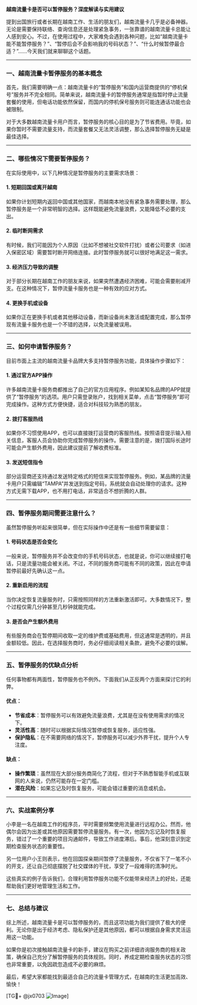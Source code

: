 **越南流量卡是否可以暂停服务？深度解读与实用建议**

提到出国旅行或者长期在越南工作、生活的朋友们，越南流量卡几乎是必备神器。无论是需要保持联络、查询信息还是处理紧急事务，一张靠谱的越南流量卡总能让人感到安心。不过，在使用过程中，大家难免会遇到各种问题，比如“越南流量卡能不能暂停服务？”、“暂停后会不会影响我的号码状态？”、“什么时候暂停最合适？”……今天我们就来聊聊这个话题。

---

### 一、越南流量卡暂停服务的基本概念

首先，我们需要明确一点：越南流量卡的“暂停服务”和国内运营商提供的“停机保号”服务并不完全相同。简单来说，越南流量卡的暂停服务通常是指暂时停止流量套餐的使用，但电话功能依然保留，而国内的停机保号服务则可能连通话功能也会被限制。

对于大多数越南流量卡用户而言，暂停服务的核心目的是为了节省费用。毕竟，如果你暂时不需要流量支持，而流量套餐又无法灵活调整，那么选择暂停服务无疑是最佳选择。

---

### 二、哪些情况下需要暂停服务？

在实际使用中，以下几种情况是暂停服务的主要需求场景：

#### 1. **短期回国或离开越南**
如果你计划短期内返回中国或其他国家，而越南本地没有紧急事务需要处理，那么暂停服务是一个非常明智的选择。这样既能避免流量浪费，又能降低不必要的支出。

#### 2. **临时断网需求**
有时候，我们可能因为个人原因（比如不想被社交软件打扰）或者公司要求（如进入保密区域）需要暂时断开网络连接。此时暂停服务就可以很好地满足这一需求。

#### 3. **经济压力导致的调整**
对于部分长期在越南工作的朋友来说，如果突然遭遇经济困难，可能会需要削减开支。在这种情况下，暂停流量卡服务也是一种有效的应对方式。

#### 4. **更换手机或设备**
如果你正在更换手机或者其他移动设备，而新设备尚未激活或配置完成，那么暂停现有流量卡服务也是一个不错的选择，以免流量被误用。

---

### 三、如何申请暂停服务？

目前市面上主流的越南流量卡品牌大多支持暂停服务功能，具体操作步骤如下：

#### 1. **通过官方APP操作**
许多越南流量卡服务商都推出了自己的官方应用程序。例如某知名品牌的APP就提供了“暂停服务”的选项。用户只需登录账户，找到相关菜单，点击“暂停服务”即可完成操作。这种方式方便快捷，适合对科技较为熟悉的朋友。

#### 2. **拨打客服热线**
如果你不习惯使用APP，也可以直接拨打运营商的客服热线。按照语音提示输入相关信息，客服人员会协助你完成暂停服务的操作。需要注意的是，拨打国际长途时可能会产生额外费用，因此建议提前了解收费标准。

#### 3. **发送短信指令**
部分运营商还支持通过发送特定格式的短信来实现暂停服务。例如，某品牌的流量卡用户只需编辑“TAMPA”并发送到指定号码，系统就会自动处理你的请求。这种方式无需下载APP，也不用打电话，非常适合不想折腾的人群。

---

### 四、暂停服务期间需要注意什么？

虽然暂停服务听起来很简单，但在实际操作中还是有一些细节需要留意：

#### 1. **号码状态是否会变化**
一般来说，暂停服务并不会改变你的手机号码状态，也就是说，你可以继续接打电话，只是流量功能会被关闭。不过，不同的服务商可能有不同的政策，因此在申请暂停前最好先确认这一点。

#### 2. **重新启用的流程**
当你决定恢复流量服务时，只需按照同样的方法重新激活即可。大多数情况下，整个过程仅需几分钟甚至几秒钟就能完成。

#### 3. **是否会产生额外费用**
有些服务商会在暂停期间收取一定的维护费或基础费用，但这通常是透明的，并且金额较低。因此，在选择服务商时，务必仔细阅读相关条款，避免不必要的误解。

---

### 五、暂停服务的优缺点分析

任何事物都有两面性，暂停服务也不例外。下面我们从正反两个方面来探讨它的利弊。

#### 优点：
- **节省成本**：暂停服务可以有效避免流量浪费，尤其是在没有使用需求的情况下。
- **灵活性高**：随时可以根据实际情况暂停或恢复服务，适应性强。
- **保护隐私**：在不需要网络的情况下，暂停服务可以减少外界干扰，提升个人专注度。

#### 缺点：
- **操作繁琐**：虽然现在大部分服务商简化了流程，但对于不熟悉智能手机或互联网的人来说，仍然可能存在一定门槛。
- **潜在风险**：如果忘记及时恢复服务，可能会错过重要的消息或机会。

---

### 六、实战案例分享

小李是一名在越南工作的程序员，平时需要频繁使用流量进行远程办公。然而，他偶尔会因为出差或其他原因需要暂停流量服务。有一次，他因为忘记及时恢复服务，错过了一个重要的项目沟通邮件，导致工作进度滞后。事后，他深刻意识到定期检查服务状态的重要性。

另一位用户小王则表示，他在回国探亲期间暂停了流量服务，不仅省下了一笔不小的开支，还让自己彻底摆脱了社交媒体的干扰，享受了一段难得的清净时光。

这些真实的例子告诉我们，合理利用暂停服务功能不仅能带来经济上的好处，还能帮助我们更好地管理生活和工作。

---

### 七、总结与建议

综上所述，越南流量卡是可以暂停服务的，而且这项功能为我们提供了极大的便利。无论你是出于经济考虑、隐私保护还是其他原因，都可以根据自身需求灵活运用这一功能。

如果你是初次接触越南流量卡的新手，建议在购买之前详细咨询服务商的相关政策，确保自己充分了解暂停服务的具体规则。同时，养成定期检查服务状态的习惯也非常重要，以免因疏忽造成不必要的麻烦。

最后，希望大家都能找到最适合自己的流量卡管理方式，在越南的生活更加高效、愉快！

[TG💪+ @jx0703 ![Image](https://github.com/user-attachments/assets/dbca1d08-cadb-493c-b0ec-ad6f7a83f270)]